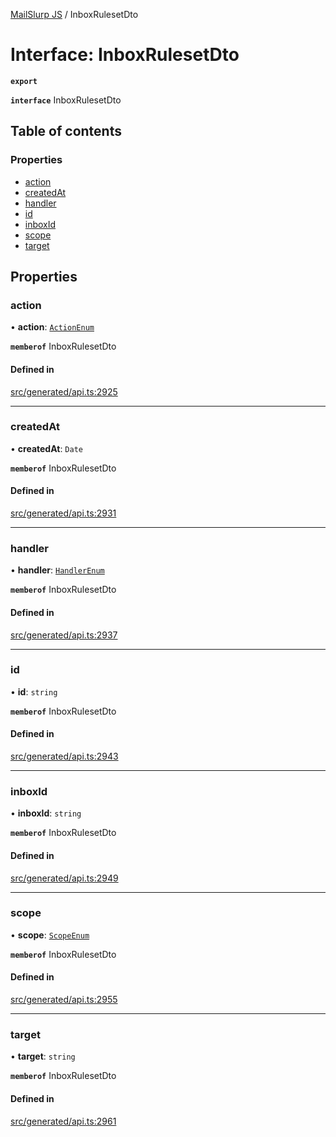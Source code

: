 [MailSlurp JS](../README.md) / InboxRulesetDto

# Interface: InboxRulesetDto

**`export`**

**`interface`** InboxRulesetDto

## Table of contents

### Properties

- [action](InboxRulesetDto.md#action)
- [createdAt](InboxRulesetDto.md#createdat)
- [handler](InboxRulesetDto.md#handler)
- [id](InboxRulesetDto.md#id)
- [inboxId](InboxRulesetDto.md#inboxid)
- [scope](InboxRulesetDto.md#scope)
- [target](InboxRulesetDto.md#target)

## Properties

### action

• **action**: [`ActionEnum`](../enums/InboxRulesetDto.ActionEnum.md)

**`memberof`** InboxRulesetDto

#### Defined in

[src/generated/api.ts:2925](https://github.com/mailslurp/mailslurp-client/blob/113e801/src/generated/api.ts#L2925)

___

### createdAt

• **createdAt**: `Date`

**`memberof`** InboxRulesetDto

#### Defined in

[src/generated/api.ts:2931](https://github.com/mailslurp/mailslurp-client/blob/113e801/src/generated/api.ts#L2931)

___

### handler

• **handler**: [`HandlerEnum`](../enums/InboxRulesetDto.HandlerEnum.md)

**`memberof`** InboxRulesetDto

#### Defined in

[src/generated/api.ts:2937](https://github.com/mailslurp/mailslurp-client/blob/113e801/src/generated/api.ts#L2937)

___

### id

• **id**: `string`

**`memberof`** InboxRulesetDto

#### Defined in

[src/generated/api.ts:2943](https://github.com/mailslurp/mailslurp-client/blob/113e801/src/generated/api.ts#L2943)

___

### inboxId

• **inboxId**: `string`

**`memberof`** InboxRulesetDto

#### Defined in

[src/generated/api.ts:2949](https://github.com/mailslurp/mailslurp-client/blob/113e801/src/generated/api.ts#L2949)

___

### scope

• **scope**: [`ScopeEnum`](../enums/InboxRulesetDto.ScopeEnum.md)

**`memberof`** InboxRulesetDto

#### Defined in

[src/generated/api.ts:2955](https://github.com/mailslurp/mailslurp-client/blob/113e801/src/generated/api.ts#L2955)

___

### target

• **target**: `string`

**`memberof`** InboxRulesetDto

#### Defined in

[src/generated/api.ts:2961](https://github.com/mailslurp/mailslurp-client/blob/113e801/src/generated/api.ts#L2961)
